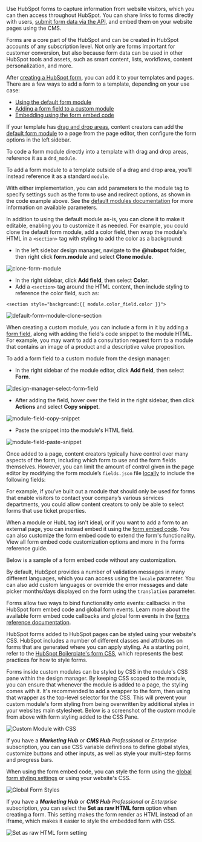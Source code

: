 Use HubSpot forms to capture information from website visitors, which you can then access throughout HubSpot. You can share links to forms directly with users, [submit form data via the API](https://developers.hubspot.com/docs/guides/api/marketing/forms), and embed them on your website pages using the CMS.

Forms are a core part of the HubSpot and can be created in HubSpot accounts of any subscription level. Not only are forms important for customer conversion, but also because form data can be used in other HubSpot tools and assets, such as smart content, lists, workflows, content personalization, and more.

After [creating a HubSpot form](https://knowledge.hubspot.com/forms/create-forms), you can add it to your templates and pages. There are a few ways to add a form to a template, depending on your use case:

-   [Using the default form module](https://developers.hubspot.com/docs/guides/cms/content/forms#the-default-form-module)
-   [Adding a form field to a custom module](https://developers.hubspot.com/docs/guides/cms/content/forms#form-fields-in-custom-modules)[](https://developers.hubspot.com/docs/guides/cms/content/forms#using-the-form-hubl-tag)
-   [Embedding using the form embed code](https://developers.hubspot.com/docs/guides/cms/content/forms#using-the-form-embed-code)

If your template has [drag and drop areas](https://developers.hubspot.com/docs/reference/cms/hubl/tags/dnd-areas), content creators can add the [default form module](https://developers.hubspot.com/docs/reference/cms/modules/default-modules#form) to a page from the page editor, then configure the form options in the left sidebar.

To code a form module directly into a template with drag and drop areas, reference it as a `dnd_module`.

To add a form module to a template outside of a drag and drop area, you'll instead reference it as a standard `module`.

With either implementation, you can add parameters to the module tag to specify settings such as the form to use and redirect options, as shown in the code example above. See the [default modules documentation](https://developers.hubspot.com/docs/reference/cms/modules/default-modules#form) for more information on available parameters.

In addition to using the default module as-is, you can clone it to make it editable, enabling you to customize it as needed. For example, you could clone the default form module, add a color field, then wrap the module's HTML in a `<section>` tag with styling to add the color as a background:

-   In the left sidebar design manager, navigate to the **@hubspot** folder, then right click **form.module** and select **Clone module**.

![clone-form-module](https://www.hubspot.com/hubfs/Knowledge_Base_2023_2024/clone-form-module.png)

-   In the right sidebar, click **Add field**, then select **Color**.
-   Add a `<section>` tag around the HTML content, then include styling to reference the color field, such as:

`<section style="background:{{ module.color_field.color }}">`

![default-form-module-clone-section](https://www.hubspot.com/hubfs/Knowledge_Base_2023_2024/default-form-module-clone-section.png)

When creating a custom module, you can include a form in it by adding a [form field](https://developers.hubspot.com/docs/reference/cms/fields/module-theme-fields#form), along with adding the field's code snippet to the module HTML. For example, you may want to add a consultation request form to a module that contains an image of a product and a descriptive value proposition.

To add a form field to a custom module from the design manager:

-   In the right sidebar of the module editor, click **Add field**, then select **Form**.

![design-manager-select-form-field](https://www.hubspot.com/hubfs/Knowledge_Base_2023_2024/design-manager-select-form-field.png)

-   After adding the field, hover over the field in the right sidebar, then click **Actions** and select **Copy snippet**.

![module-field-copy-snippet](https://www.hubspot.com/hubfs/Knowledge_Base_2023_2024/module-field-copy-snippet.png)

-   Paste the snippet into the module's HTML field.

![module-field-paste-snippet](https://www.hubspot.com/hubfs/Knowledge_Base_2023_2024/module-field-paste-snippet.png)

Once added to a page, content creators typically have control over many aspects of the form, including which form to use and the form fields themselves. However, you can limit the amount of control given in the page editor by modifying the form module’s `fields.json` file [locally](https://developers.hubspot.com/docs/guides/cms/setup/getting-started-with-local-development) to include the following fields:

For example, if you’ve built out a module that should only be used for forms that enable visitors to contact your company’s various services departments, you could allow content creators to only be able to select forms that use ticket properties.

When a module or HubL tag isn't ideal, or if you want to add a form to an external page, you can instead embed it using the [form embed code](https://knowledge.hubspot.com/forms/how-can-i-share-a-hubspot-form-if-im-using-an-external-site#add-the-form-embed-code). You can also customize the form embed code to extend the form's functionality. View all form embed code customization options and more in the forms reference guide.

Below is a sample of a form embed code without any customization.

By default, HubSpot provides a number of validation messages in many different languages, which you can access using the `locale` parameter. You can also add custom languages or override the error messages and date picker months/days displayed on the form using the `translation` parameter.

Forms allow two ways to bind functionality onto events: callbacks in the HubSpot form embed code and global form events. Learn more about the available form embed code callbacks and global form events in the [forms reference documentation](https://developers.hubspot.com/docs/reference/cms/forms).

HubSpot forms added to HubSpot pages can be styled using your website's CSS. HubSpot includes a number of different classes and attributes on forms that are generated where you can apply styling. As a starting point, refer to the [HubSpot Boilerplate's form CSS](https://github.com/HubSpot/cms-theme-boilerplate/blob/main/src/css/elements/_forms.css), which represents the best practices for how to style forms.

Forms inside custom modules can be styled by CSS in the module's CSS pane within the design manager. By keeping CSS scoped to the module, you can ensure that whenever the module is added to a page, the styling comes with it. It's recommended to add a wrapper to the form, then using that wrapper as the top-level selector for the CSS. This will prevent your custom module's form styling from being overwritten by additional styles in your websites main stylesheet. Below is a screenshot of the custom module from above with form styling added to the CSS Pane.

![Custom Module with CSS](https://cdn2.hubspot.net/hubfs/53/5Cdocs/forms/form-module-css-pane-4.jpg)

If you have a **_Marketing Hub_** or **_CMS Hub_** _Professional_ or _Enterprise_ subscription, you can use CSS variable definitions to define global styles, customize buttons and other inputs, as well as style your multi-step forms and progress bars.

When using the form embed code, you can style the form using the [global form styling settings](https://knowledge.hubspot.com/forms/set-global-form-colors-and-fonts) or using your website's CSS.

![Global Form Styles](https://cdn2.hubspot.net/hubfs/53/5Cdocs/forms/global-form-styling-options-4.png)

If you have a **_Marketing Hub_** or **_CMS Hub_** _Professional_ or _Enterprise_ subscription, you can select the **Set as raw HTML form** option when creating a form. This setting makes the form render as HTML instead of an iframe, which makes it easier to style the embedded form with CSS.

![Set as raw HTML form setting](https://cdn2.hubspot.net/hubfs/53/5Cdocs/forms/set-as-raw-html-form-4.jpg)
